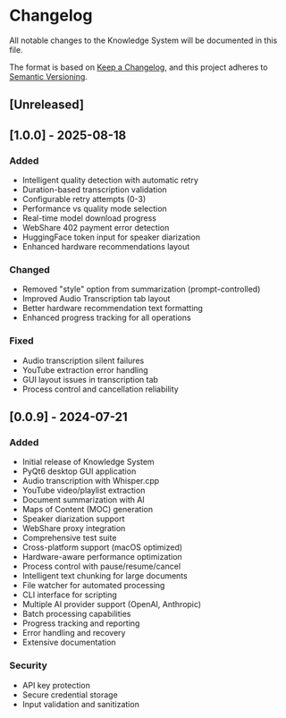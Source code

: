 # Changelog

All notable changes to the Knowledge System will be documented in this file.

The format is based on [Keep a Changelog](https://keepachangelog.com/en/1.0.0/),
and this project adheres to [Semantic Versioning](https://semver.org/spec/v2.0.0.html).

## [Unreleased]

## [1.0.0] - 2025-08-18

### Added
- Intelligent quality detection with automatic retry
- Duration-based transcription validation
- Configurable retry attempts (0-3)
- Performance vs quality mode selection
- Real-time model download progress
- WebShare 402 payment error detection
- HuggingFace token input for speaker diarization
- Enhanced hardware recommendations layout

### Changed
- Removed "style" option from summarization (prompt-controlled)
- Improved Audio Transcription tab layout
- Better hardware recommendation text formatting
- Enhanced progress tracking for all operations

### Fixed
- Audio transcription silent failures
- YouTube extraction error handling
- GUI layout issues in transcription tab
- Process control and cancellation reliability

## [0.0.9] - 2024-07-21

### Added
- Initial release of Knowledge System
- PyQt6 desktop GUI application
- Audio transcription with Whisper.cpp
- YouTube video/playlist extraction
- Document summarization with AI
- Maps of Content (MOC) generation
- Speaker diarization support
- WebShare proxy integration
- Comprehensive test suite
- Cross-platform support (macOS optimized)
- Hardware-aware performance optimization
- Process control with pause/resume/cancel
- Intelligent text chunking for large documents
- File watcher for automated processing
- CLI interface for scripting
- Multiple AI provider support (OpenAI, Anthropic)
- Batch processing capabilities
- Progress tracking and reporting
- Error handling and recovery
- Extensive documentation

### Security
- API key protection
- Secure credential storage
- Input validation and sanitization 
